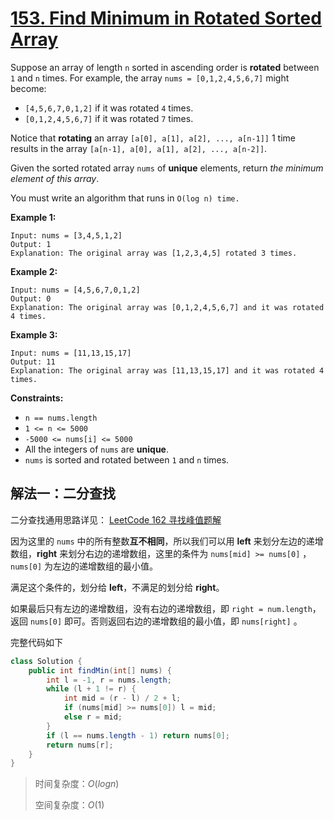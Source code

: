 # [153. Find Minimum in Rotated Sorted Array](https://leetcode.cn/problems/find-minimum-in-rotated-sorted-array)

Suppose an array of length `n` sorted in ascending order is **rotated** between `1` and `n` times. For example, the array `nums = [0,1,2,4,5,6,7]` might become:

- `[4,5,6,7,0,1,2]` if it was rotated `4` times.
- `[0,1,2,4,5,6,7]` if it was rotated `7` times.

Notice that **rotating** an array `[a[0], a[1], a[2], ..., a[n-1]]` 1 time results in the array `[a[n-1], a[0], a[1], a[2], ..., a[n-2]]`.

Given the sorted rotated array `nums` of **unique** elements, return *the minimum element of this array*.

You must write an algorithm that runs in `O(log n) time.`

 

**Example 1:**

```
Input: nums = [3,4,5,1,2]
Output: 1
Explanation: The original array was [1,2,3,4,5] rotated 3 times.
```

**Example 2:**

```
Input: nums = [4,5,6,7,0,1,2]
Output: 0
Explanation: The original array was [0,1,2,4,5,6,7] and it was rotated 4 times.
```

**Example 3:**

```
Input: nums = [11,13,15,17]
Output: 11
Explanation: The original array was [11,13,15,17] and it was rotated 4 times. 
```

 

**Constraints:**

- `n == nums.length`
- `1 <= n <= 5000`
- `-5000 <= nums[i] <= 5000`
- All the integers of `nums` are **unique**.
- `nums` is sorted and rotated between `1` and `n` times.



## 解法一：二分查找

二分查找通用思路详见： [LeetCode 162 寻找峰值题解](https://leetcode.cn/problems/find-peak-element/solutions/2233025/xun-zhao-feng-zhi-tong-yong-er-fen-cha-z-sjra/)

因为这里的 `nums` 中的所有整数**互不相同**，所以我们可以用 **left** 来划分左边的递增数组，**right** 来划分右边的递增数组，这里的条件为 `nums[mid] >= nums[0]` ，`nums[0]` 为左边的递增数组的最小值。

满足这个条件的，划分给 **left**，不满足的划分给 **right**。

如果最后只有左边的递增数组，没有右边的递增数组，即 `right = num.length`，返回 `nums[0]` 即可。否则返回右边的递增数组的最小值，即 `nums[right]` 。

完整代码如下

```java
class Solution {
    public int findMin(int[] nums) {
        int l = -1, r = nums.length;
        while (l + 1 != r) {
            int mid = (r - l) / 2 + l;
            if (nums[mid] >= nums[0]) l = mid;
            else r = mid;
        }
        if (l == nums.length - 1) return nums[0];
        return nums[r];
    }
}
```

> 时间复杂度：$O(logn)$
>
> 空间复杂度：$O(1)$
